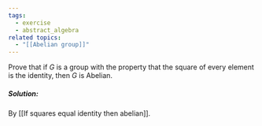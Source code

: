 ```yaml
---
tags:
  - exercise
  - abstract_algebra
related topics:
  - "[[Abelian group]]"
---
```

Prove that if $G$ is a group with the property that the square of every element is the identity, then $G$ is Abelian.
##### Solution:
By [[If squares equal identity then abelian]].